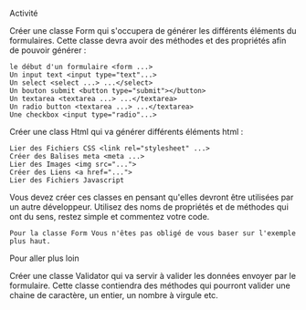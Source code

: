 Activité

Créer une classe Form qui s'occupera de générer les différents éléments du formulaires. Cette classe devra avoir des méthodes et des propriétés afin de pouvoir générer :

    le début d'un formulaire <form ...>
    Un input text <input type="text"...>
    Un select <select ...> ...</select>
    Un bouton submit <button type="submit"></button>
    Un textarea <textarea ...> ...</textarea>
    Un radio button <textarea ...> ...</textarea>
    Une checkbox <input type="radio"...>

Créer une class Html qui va générer différents éléments html :

    Lier des Fichiers CSS <link rel="stylesheet" ...>
    Créer des Balises meta <meta ...>
    Lier des Images <img src="...">
    Créer des Liens <a href="...">
    Lier des Fichiers Javascript

Vous devez créer ces classes en pensant qu'elles devront être utilisées par un autre développeur. Utilisez des noms de propriétés et de méthodes qui ont du sens, restez simple et commentez votre code.

    Pour la classe Form Vous n'êtes pas obligé de vous baser sur l'exemple plus haut.

Pour aller plus loin

Créer une classe Validator qui va servir à valider les données envoyer par le formulaire. Cette classe contiendra des méthodes qui pourront valider une chaine de caractère, un entier, un nombre à virgule etc.